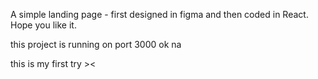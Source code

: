 A simple landing page - first designed in figma and then coded in React. Hope you like it.

this project is running on port 3000 ok na

this is my first try ><